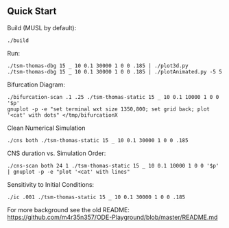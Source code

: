 ## Quick Start

Build (MUSL by default):
```
./build
```
Run:
```
./tsm-thomas-dbg 15 _ 10 0.1 30000 1 0 0 .185 | ./plot3d.py
./tsm-thomas-dbg 15 _ 10 0.1 30000 1 0 0 .185 | ./plotAnimated.py -5 5
```
Bifurcation Diagram:
```
./bifurcation-scan .1 .25 ./tsm-thomas-static 15 _ 10 0.1 10000 1 0 0 '$p'
gnuplot -p -e "set terminal wxt size 1350,800; set grid back; plot '<cat' with dots" </tmp/bifurcationX
```
Clean Numerical Simulation
```
./cns both ./tsm-thomas-static 15 _ 10 0.1 30000 1 0 0 .185
```
CNS duration vs. Simulation Order:
```
./cns-scan both 24 1 ./tsm-thomas-static 15 _ 10 0.1 10000 1 0 0 '$p' | gnuplot -p -e "plot '<cat' with lines"
```
Sensitivity to Initial Conditions:
```
./ic .001 ./tsm-thomas-static 15 _ 10 0.1 30000 1 0 0 .185
```
For more background see the old README:
https://github.com/m4r35n357/ODE-Playground/blob/master/README.md